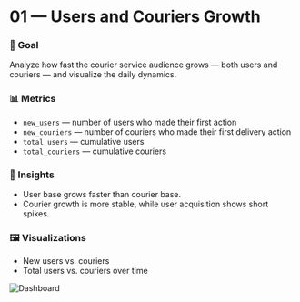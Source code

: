 # 01 — Users and Couriers Growth

### 🎯 Goal
Analyze how fast the courier service audience grows — both users and couriers — and visualize the daily dynamics.

### 📊 Metrics
- `new_users` — number of users who made their first action  
- `new_couriers` — number of couriers who made their first delivery action  
- `total_users` — cumulative users  
- `total_couriers` — cumulative couriers  

### 🧠 Insights
- User base grows faster than courier base.  
- Courier growth is more stable, while user acquisition shows short spikes.  

### 🖼️ Visualizations
- New users vs. couriers  
- Total users vs. couriers over time

![Dashboard](dashboard_total_users_vs_couriers.png)

